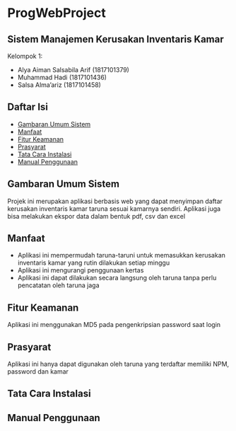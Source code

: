 # ProgWebProject

## Sistem Manajemen Kerusakan Inventaris Kamar

Kelompok 1:
* Alya Aiman Salsabila Arif (1817101379)
* Muhammad Hadi             (1817101436)
* Salsa Alma’ariz           (1817101458)

## Daftar Isi
* [Gambaran Umum Sistem](#GambaranUmumSistem)
* [Manfaat](#Manfaat)
* [Fitur Keamanan](#FiturKeamanan)
* [Prasyarat](#Prasyarat)
* [Tata Cara Instalasi](#TataCaraInstalasi)
* [Manual Penggunaan](#ManualPenggunaan)

## Gambaran Umum Sistem

Projek ini merupakan aplikasi berbasis web yang dapat menyimpan daftar kerusakan inventaris kamar taruna sesuai kamarnya sendiri. Aplikasi juga bisa melakukan ekspor data dalam bentuk pdf, csv dan excel

## Manfaat

* Aplikasi ini mempermudah taruna-taruni untuk memasukkan kerusakan inventaris kamar yang rutin dilakukan setiap minggu
* Aplikasi ini mengurangi penggunaan kertas
* Aplikasi ini dapat dilakukan secara langsung oleh taruna tanpa perlu pencatatan oleh taruna jaga

## Fitur Keamanan

Aplikasi ini menggunakan MD5 pada pengenkripsian password saat login

## Prasyarat

Aplikasi ini hanya dapat digunakan oleh taruna yang terdaftar memiliki NPM, password dan kamar

## Tata Cara Instalasi

## Manual Penggunaan
